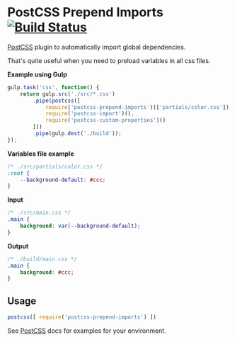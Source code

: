 # PostCSS Prepend Imports [![Build Status][ci-img]][ci]

[PostCSS] plugin to automatically import global dependencies.

That's quite useful when you need to preload variables in all css files.

[PostCSS]: https://github.com/postcss/postcss
[ci-img]:  https://travis-ci.org/ramonvictor/postcss-prepend-imports.svg
[ci]:      https://travis-ci.org/ramonvictor/postcss-prepend-imports

**Example using Gulp**
```js
gulp.task('css', function() {
    return gulp.src('./src/*.css')
        .pipe(postcss([
            require('postcss-prepend-imports')(['partials/color.css']),
            require('postcss-import')(),
            require('postcss-custom-properties')()
        ]))
        .pipe(gulp.dest('./build'));
});

```

**Variables file example**
```css
/* ./src/partials/color.css */
:root {
    --background-default: #ccc;
}
```

**Input**
```css
/* ./src/main.css */
.main {
    background: var(--background-default);
}
```

**Output**
```css
/* ./build/main.css */
.main {
    background: #ccc;
}
```

## Usage

```js
postcss([ require('postcss-prepend-imports') ])
```

See [PostCSS] docs for examples for your environment.
